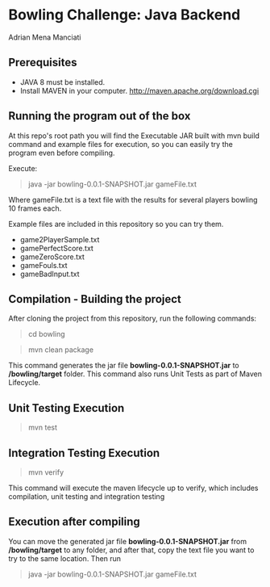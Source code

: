 # Bowling Challenge: Java Backend

Adrian Mena Manciati

## Prerequisites

- JAVA 8 must be installed.
- Install MAVEN in your computer. http://maven.apache.org/download.cgi

## Running the program out of the box

At this repo's root path you will find the Executable JAR built with mvn build command and example files for execution, so you can easily try the program even before compiling.

Execute:

> java -jar bowling-0.0.1-SNAPSHOT.jar gameFile.txt

Where gameFile.txt is a text file with the results for several players bowling 10 frames each. 

Example files are included in this repository so you can try them.
- game2PlayerSample.txt
- gamePerfectScore.txt
- gameZeroScore.txt
- gameFouls.txt
- gameBadInput.txt

## Compilation - Building the project

After cloning the project from this repository, run the following commands:

> cd bowling

> mvn clean package

This command generates the jar file **bowling-0.0.1-SNAPSHOT.jar** to **/bowling/target** folder.
This command also runs Unit Tests as part of Maven Lifecycle.

## Unit Testing Execution

> mvn test

## Integration Testing Execution

>mvn verify

This command will execute the maven lifecycle up to verify, which includes compilation, unit testing and integration testing

## Execution after compiling
You can move the generated jar file **bowling-0.0.1-SNAPSHOT.jar** from **/bowling/target** to any folder, and after that, copy the text file you want to try to the same location. Then run
> java -jar bowling-0.0.1-SNAPSHOT.jar gameFile.txt

